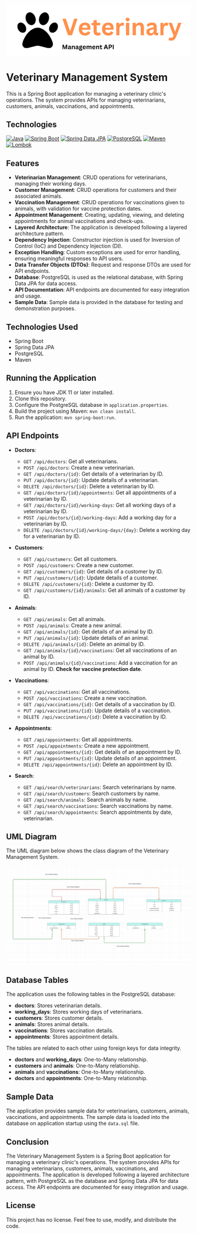 ![veterinary](/static/logo.png)

# Veterinary Management System

This is a Spring Boot application for managing a veterinary clinic's operations. The system provides APIs for managing veterinarians, customers, animals, vaccinations, and appointments.

## Technologies

[![Java](https://img.shields.io/badge/Java-17-blue)](https://www.java.com/)
[![Spring Boot](https://img.shields.io/badge/Spring%20Boot-2.5.5-brightgreen)](https://spring.io/projects/spring-boot)
[![Spring Data JPA](https://img.shields.io/badge/Spring%20Data%20JPA-2.5.5-brightgreen)](https://spring.io/projects/spring-data-jpa)
[![PostgreSQL](https://img.shields.io/badge/PostgreSQL-13-blue)](https://www.postgresql.org/)
[![Maven](https://img.shields.io/badge/Maven-3.8.2-blue)](https://maven.apache.org/)
[![Lombok](https://img.shields.io/badge/Lombok-1.18.22-brightgreen)](https://projectlombok.org/)

## Features

- **Veterinarian Management**: CRUD operations for veterinarians, managing their working days.
- **Customer Management**: CRUD operations for customers and their associated animals.
- **Vaccination Management**: CRUD operations for vaccinations given to animals, with validation for vaccine protection dates.
- **Appointment Management**: Creating, updating, viewing, and deleting appointments for animal vaccinations and check-ups.
- **Layered Architecture**: The application is developed following a layered architecture pattern.
- **Dependency Injection**: Constructor injection is used for Inversion of Control (IoC) and Dependency Injection (DI).
- **Exception Handling**: Custom exceptions are used for error handling, ensuring meaningful responses to API users.
- **Data Transfer Objects (DTOs)**: Request and response DTOs are used for API endpoints.
- **Database**: PostgreSQL is used as the relational database, with Spring Data JPA for data access.
- **API Documentation**: API endpoints are documented for easy integration and usage.
- **Sample Data**: Sample data is provided in the database for testing and demonstration purposes.

## Technologies Used

- Spring Boot
- Spring Data JPA
- PostgreSQL
- Maven

## Running the Application

1. Ensure you have JDK 11 or later installed.
2. Clone this repository.
3. Configure the PostgreSQL database in `application.properties`.
4. Build the project using Maven: `mvn clean install`.
5. Run the application: `mvn spring-boot:run`.

## API Endpoints

- **Doctors**:
  - `GET /api/doctors`: Get all veterinarians.
  - `POST /api/doctors`: Create a new veterinarian.
  - `GET /api/doctors/{id}`: Get details of a veterinarian by ID.
  - `PUT /api/doctors/{id}`: Update details of a veterinarian.
  - `DELETE /api/doctors/{id}`: Delete a veterinarian by ID.
  - `GET /api/doctors/{id}/appointments`: Get all appointments of a veterinarian by ID.
  - `GET /api/doctors/{id}/working-days`: Get all working days of a veterinarian by ID.
  - `POST /api/doctors/{id}/working-days`: Add a working day for a veterinarian by ID.
  - `DELETE /api/doctors/{id}/working-days/{day}`: Delete a working day for a veterinarian by ID.

- **Customers**:
  - `GET /api/customers`: Get all customers.
  - `POST /api/customers`: Create a new customer.
  - `GET /api/customers/{id}`: Get details of a customer by ID.
  - `PUT /api/customers/{id}`: Update details of a customer.
  - `DELETE /api/customers/{id}`: Delete a customer by ID.
  - `GET /api/customers/{id}/animals`: Get all animals of a customer by ID.

- **Animals**:
  - `GET /api/animals`: Get all animals.
  - `POST /api/animals`: Create a new animal.
  - `GET /api/animals/{id}`: Get details of an animal by ID.
  - `PUT /api/animals/{id}`: Update details of an animal.
  - `DELETE /api/animals/{id}`: Delete an animal by ID.
  - `GET /api/animals/{id}/vaccinations`: Get all vaccinations of an animal by ID.
  - `POST /api/animals/{id}/vaccinations`: Add a vaccination for an animal by ID. **Check for vaccine protection date**.

- **Vaccinations**:
  - `GET /api/vaccinations`: Get all vaccinations.
  - `POST /api/vaccinations`: Create a new vaccination.
  - `GET /api/vaccinations/{id}`: Get details of a vaccination by ID.
  - `PUT /api/vaccinations/{id}`: Update details of a vaccination.
  - `DELETE /api/vaccinations/{id}`: Delete a vaccination by ID.

- **Appointments**:
  - `GET /api/appointments`: Get all appointments.
  - `POST /api/appointments`: Create a new appointment.
  - `GET /api/appointments/{id}`: Get details of an appointment by ID.
  - `PUT /api/appointments/{id}`: Update details of an appointment.
  - `DELETE /api/appointments/{id}`: Delete an appointment by ID.

- **Search**:
  - `GET /api/search/veterinarians`: Search veterinarians by name.
  - `GET /api/search/customers`: Search customers by name.
  - `GET /api/search/animals`: Search animals by name.
  - `GET /api/search/vaccinations`: Search vaccinations by name.
  - `GET /api/search/appointments`: Search appointments by date, veterinarian.

## UML Diagram

The UML diagram below shows the class diagram of the Veterinary Management System.

![UML Diagram](/static/uml.jpeg)

## Database Tables

The application uses the following tables in the PostgreSQL database:

- **doctors**: Stores veterinarian details.
- **working_days**: Stores working days of veterinarians.
- **customers**: Stores customer details.
- **animals**: Stores animal details.
- **vaccinations**: Stores vaccination details.
- **appointments**: Stores appointment details.

The tables are related to each other using foreign keys for data integrity.

- **doctors** and **working_days**: One-to-Many relationship.
- **customers** and **animals**: One-to-Many relationship.
- **animals** and **vaccinations**: One-to-Many relationship.
- **doctors** and **appointments**: One-to-Many relationship.



## Sample Data

The application provides sample data for veterinarians, customers, animals, vaccinations, and appointments. The sample data is loaded into the database on application startup using the `data.sql` file.

## Conclusion

The Veterinary Management System is a Spring Boot application for managing a veterinary clinic's operations. The system provides APIs for managing veterinarians, customers, animals, vaccinations, and appointments. The application is developed following a layered architecture pattern, with PostgreSQL as the database and Spring Data JPA for data access. The API endpoints are documented for easy integration and usage.

## License

This project has no license. Feel free to use, modify, and distribute the code.
